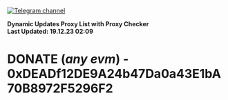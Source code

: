 [![Telegram channel](https://img.shields.io/endpoint?url=https://runkit.io/damiankrawczyk/telegram-badge/branches/master?url=https://t.me/n4z4v0d)](https://t.me/n4z4v0d) 

**Dynamic Updates Proxy List with Proxy Checker**  
**Last Updated: 19.12.23 02:09**

# DONATE (_any evm_) - 0xDEADf12DE9A24b47Da0a43E1bA70B8972F5296F2
